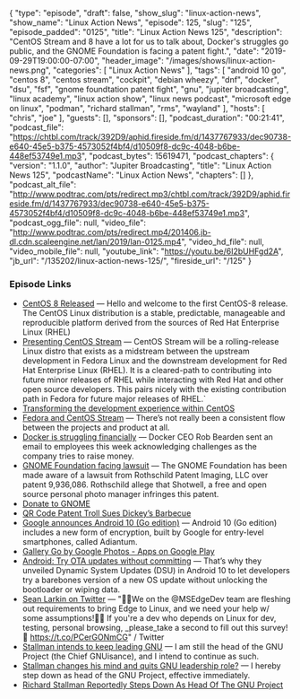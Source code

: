 {
  "type": "episode",
  "draft": false,
  "show_slug": "linux-action-news",
  "show_name": "Linux Action News",
  "episode": 125,
  "slug": "125",
  "episode_padded": "0125",
  "title": "Linux Action News 125",
  "description": "CentOS Stream and 8 have a lot for us to talk about, Docker's struggles go public, and the GNOME Foundation is facing a patent fight.",
  "date": "2019-09-29T19:00:00-07:00",
  "header_image": "/images/shows/linux-action-news.png",
  "categories": [
    "Linux Action News"
  ],
  "tags": [
    "android 10 go",
    "centos 8",
    "centos stream",
    "cockpit",
    "debian wheezy",
    "dnf",
    "docker",
    "dsu",
    "fsf",
    "gnome foundtation patent fight",
    "gnu",
    "jupiter broadcasting",
    "linux academy",
    "linux action show",
    "linux news podcast",
    "microsoft edge on linux",
    "podman",
    "richard stallman",
    "rms",
    "wayland"
  ],
  "hosts": [
    "chris",
    "joe"
  ],
  "guests": [],
  "sponsors": [],
  "podcast_duration": "00:21:41",
  "podcast_file": "https://chtbl.com/track/392D9/aphid.fireside.fm/d/1437767933/dec90738-e640-45e5-b375-4573052f4bf4/d10509f8-dc9c-4048-b6be-448ef53749e1.mp3",
  "podcast_bytes": 15619471,
  "podcast_chapters": {
    "version": "1.1.0",
    "author": "Jupiter Broadcasting",
    "title": "Linux Action News 125",
    "podcastName": "Linux Action News",
    "chapters": []
  },
  "podcast_alt_file": "http://www.podtrac.com/pts/redirect.mp3/chtbl.com/track/392D9/aphid.fireside.fm/d/1437767933/dec90738-e640-45e5-b375-4573052f4bf4/d10509f8-dc9c-4048-b6be-448ef53749e1.mp3",
  "podcast_ogg_file": null,
  "video_file": "http://www.podtrac.com/pts/redirect.mp4/201406.jb-dl.cdn.scaleengine.net/lan/2019/lan-0125.mp4",
  "video_hd_file": null,
  "video_mobile_file": null,
  "youtube_link": "https://youtu.be/6I2bUHFgd2A",
  "jb_url": "/135202/linux-action-news-125/",
  "fireside_url": "/125"
}


### Episode Links

  * [CentOS 8 Released](https://wiki.centos.org/Manuals/ReleaseNotes/CentOS8.1905 "CentOS 8 Released") — Hello and welcome to the first CentOS-8 release. The CentOS Linux distribution is a stable, predictable, manageable and reproducible platform derived from the sources of Red Hat Enterprise Linux (RHEL)
  * [Presenting CentOS Stream](https://wiki.centos.org/Manuals/ReleaseNotes/CentOSStream "Presenting CentOS Stream") — CentOS Stream will be a rolling-release Linux distro that exists as a midstream between the upstream development in Fedora Linux and the downstream development for Red Hat Enterprise Linux (RHEL). It is a cleared-path to contributing into future minor releases of RHEL while interacting with Red Hat and other open source developers. This pairs nicely with the existing contribution path in Fedora for future major releases of RHEL.`
  * [Transforming the development experience within CentOS](https://www.redhat.com/en/blog/transforming-development-experience-within-centos "Transforming the development experience within CentOS")
  * [Fedora and CentOS Stream](https://fedoramagazine.org/fedora-and-centos-stream/ "Fedora and CentOS Stream") — There’s not really been a consistent flow between the projects and product at all.
  * [Docker is struggling financially](https://www.cnbc.com/2019/09/27/docker-is-trying-to-raise-money-following-arrival-of-ceo-rob-bearden.html "Docker is struggling financially") — Docker CEO Rob Bearden sent an email to employees this week acknowledging challenges as the company tries to raise money.
  * [GNOME Foundation facing lawsuit](https://www.gnome.org/news/2019/09/gnome-foundation-facing-lawsuit-from-rothschild-patent-imaging/ "GNOME Foundation facing lawsuit") — The GNOME Foundation has been made aware of a lawsuit from Rothschild Patent Imaging, LLC over patent 9,936,086. Rothschild allege that Shotwell, a free and open source personal photo manager infringes this patent.
  * [Donate to GNOME](https://www.gnome.org/support-gnome/donate/ "Donate to GNOME")
  * [QR Code Patent Troll Sues Dickey’s Barbecue](http://www.unhappyfranchisee.com/qr-code-patent-troll-sues-dickeys-barbecue/ "QR Code Patent Troll Sues Dickey’s Barbecue")
  * [Google announces Android 10 (Go edition)](https://www.blog.google/products/android/more-improvements-android-entry-level-phones/ "Google announces Android 10 \(Go edition\)") — Android 10 (Go edition) includes a new form of encryption, built by Google for entry-level smartphones, called Adiantum.
  * [Gallery Go by Google Photos - Apps on Google Play](https://play.google.com/store/apps/details?id=com.google.android.apps.photosgo "Gallery Go by Google Photos - Apps on Google Play")
  * [Android: Try OTA updates without committing](https://www.xda-developers.com/google-android-10-dsu-try-ota-updates-without-committing/ "Android: Try OTA updates without committing") — That’s why they unveiled Dynamic System Updates (DSU) in Android 10 to let developers try a barebones version of a new OS update without unlocking the bootloader or wiping data. 
  * [Sean Larkin on Twitter](https://twitter.com/TheLarkInn/status/1177326174826975233 "Sean Larkin on Twitter") — "🚨🔥We on the @MSEdgeDev team are fleshing out requirements to bring Edge to Linux, and we need your help w/ some assumptions!🚨🔥 If you're a dev who depends on Linux for dev, testing, personal browsing, _please_take a second to fill out this survey! 📝 https://t.co/PCerGONmCG" / Twitter
  * [Stallman intends to keep leading GNU](https://lists.gnu.org/archive/html/info-gnu/2019-09/msg00008.html "Stallman intends to keep leading GNU") — I am still the head of the GNU Project (the Chief GNUisance), and I intend to continue as such.
  * [Stallman changes his mind and quits GNU leadership role?](https://www.stallman.org/archives/2019-jul-oct.html "Stallman changes his mind and quits GNU leadership role?") — I hereby step down as head of the GNU Project, effective immediately.
  * [Richard Stallman Reportedly Steps Down As Head Of The GNU Project](https://www.phoronix.com/scan.php?page=news_item&px=RMS-Steps-Down-From-GNU "Richard Stallman Reportedly Steps Down As Head Of The GNU Project")


